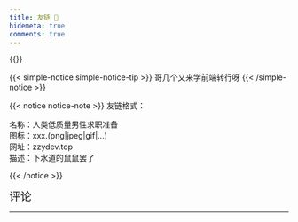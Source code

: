 ```yaml
---
title: 友链 🤝
hidemeta: true
comments: true
---
```


{{<friend name="人类低质量男性求职准备" url="https://zzydev.top" logo="https://zzydev-1255467326.cos.ap-guangzhou.myqcloud.com/other/avatar/profile.gif" word="下水道的鼠鼠罢了">}}

{{< simple-notice simple-notice-tip >}}
哥几个又来学前端转行呀
{{< /simple-notice >}}

{{< notice notice-note >}}
友链格式：

名称：人类低质量男性求职准备  
图标：xxx.(png|jpeg|gif|...)  
网址：zzydev.top  
描述：下水道的鼠鼠罢了

{{< /notice >}}

<div>
  <div class="pagination__title">
      <span class="pagination__title-h" style="font-size: 20px;">评论</span>
      <hr/>
  </div>
  <div id="tcomment"></div>
  <script src="https://cdn.jsdelivr.net/npm/twikoo@1.5.11/dist/twikoo.all.min.js"></script>
  <script>
      twikoo.init({
          envId: "https://twikoo-ah7vxzqs6-zzydev.vercel.app/",  //这里填写自己的envId
          el: "#tcomment",
          lang: 'zh-CN',
          region: 'ap-guangzhou',  //我的区域是广州，可以不填，默认是ap-shanghai
          path: window.TWIKOO_MAGIC_PATH||window.location.pathname,
      });
  </script>
</div>
